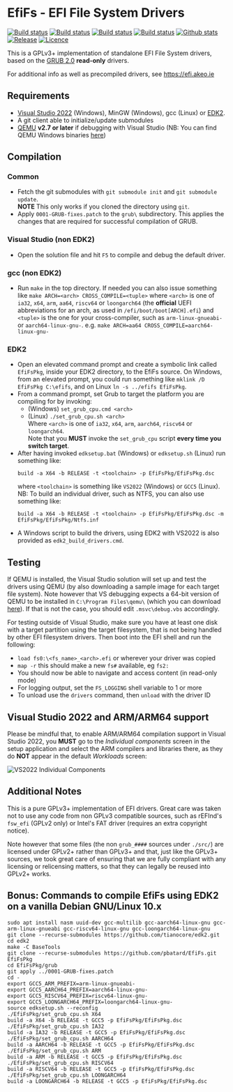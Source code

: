 EfiFs - EFI File System Drivers
===============================

[![Build status](https://img.shields.io/github/actions/workflow/status/pbatard/EfiFs/windows_msvc_gnu-efi.yml?style=flat-square&label=MSVC%20(gnu-efi))](https://github.com/pbatard/EfiFs/actions/workflows/windows_msvc_gnu-efi.yml)
[![Build status](https://img.shields.io/github/actions/workflow/status/pbatard/EfiFs/windows_msvc_edk2.yml?style=flat-square&label=MSVC%20(EDK2))](https://github.com/pbatard/EfiFs/actions/workflows/windows_msvc_edk2.yml)
[![Build status](https://img.shields.io/github/actions/workflow/status/pbatard/EfiFs/linux_gcc_gnu-efi.yml?style=flat-square&label=gcc%20(gnu-efi))](https://github.com/pbatard/EfiFs/actions/workflows/linux_gcc_gnu-efi.yml)
[![Build status](https://img.shields.io/github/actions/workflow/status/pbatard/EfiFs/linux_gcc_edk2.yml?style=flat-square&label=gcc%20(EDK2))](https://github.com/pbatard/EfiFs/actions/workflows/linux_gcc_edk2.yml)
[![Github stats](https://img.shields.io/github/downloads/pbatard/EfiFs/total.svg?label=Downloads&style=flat-square)](https://github.com/pbatard/EfiFs/releases)  
[![Release](https://img.shields.io/github/release-pre/pbatard/EfiFs.svg?label=Latest%20Release&style=flat-square)](https://github.com/pbatard/EfiFs/releases)
[![Licence](https://img.shields.io/badge/license-GPLv3-blue.svg?label=License&style=flat-square)](https://www.gnu.org/licenses/gpl-3.0.en.html)

This is a GPLv3+ implementation of standalone EFI File System drivers, based on
the [GRUB 2.0](http://www.gnu.org/software/grub/) __read-only__ drivers.

For additional info as well as precompiled drivers, see https://efi.akeo.ie

## Requirements

* [Visual Studio 2022](https://www.visualstudio.com/vs/community/) (Windows),
  MinGW (Windows), gcc (Linux) or [EDK2](https://github.com/tianocore/edk2).
* A git client able to initialize/update submodules
* [QEMU](https://www.qemu.org) __v2.7 or later__ if debugging with Visual Studio
  (NB: You can find QEMU Windows binaries [here](https://qemu.weilnetz.de/w64/))

## Compilation

### Common

* Fetch the git submodules with `git submodule init` and `git submodule update`.  
  __NOTE__ This only works if you cloned the directory using `git`.
* Apply `0001-GRUB-fixes.patch` to the `grub\` subdirectory. This applies the
  changes that are required for successful compilation of GRUB.

### Visual Studio (non EDK2)

* Open the solution file and hit `F5` to compile and debug the default driver.

### gcc (non EDK2)

* Run `make` in the top directory. If needed you can also issue something like
  `make ARCH=<arch> CROSS_COMPILE=<tuple>` where `<arch>` is one of `ia32`,
  `x64`, `arm`, `aa64`, `riscv64` or `loongarch64` (the __official__ UEFI abbreviations
  for an arch, as used in `/efi/boot/boot[ARCH].efi`) and `<tuple>` is the one for your
  cross-compiler, such as `arm-linux-gnueabi-` or `aarch64-linux-gnu-`.
  e.g. `make ARCH=aa64 CROSS_COMPILE=aarch64-linux-gnu-`

### EDK2

* Open an elevated command prompt and create a symbolic link called `EfiFsPkg`,
  inside your EDK2 directory, to the EfiFs source. On Windows, from an elevated
  prompt, you could run something like `mklink /D EfiFsPkg C:\efifs`, and on
  Linux `ln -s ../efifs EfiFsPkg`.
* From a command prompt, set Grub to target the platform you are compiling for
  by invoking:
  * (Windows) `set_grub_cpu.cmd <arch>`
  * (Linux) `./set_grub_cpu.sh <arch>`  
  Where `<arch>` is one of `ia32`, `x64`, `arm`, `aarch64`, `riscv64` or `loongarch64`.  
  Note that you __MUST__ invoke the `set_grub_cpu` script __every time you
  switch target__.
* After having invoked `edksetup.bat` (Windows) or `edksetup.sh` (Linux) run
  something like:  
  ```
  build -a X64 -b RELEASE -t <toolchain> -p EfiFsPkg/EfiFsPkg.dsc
  ```  
  where `<toolchain>` is something like `VS2022` (Windows) or `GCC5` (Linux).  
  NB: To build an individual driver, such as NTFS, you can also use something
  like:  
  ```
  build -a X64 -b RELEASE -t <toolchain> -p EfiFsPkg/EfiFsPkg.dsc -m EfiFsPkg/EfiFsPkg/Ntfs.inf
  ```
* A Windows script to build the drivers, using EDK2 with VS2022 is also provided
  as `edk2_build_drivers.cmd`.

## Testing

If QEMU is installed, the Visual Studio solution will set up and test the
drivers using QEMU (by also downloading a sample image for each target file
system). Note however that VS debugging expects a 64-bit version of QEMU to be
installed in `C:\Program Files\qemu\` (which you can download [here](https://qemu.weilnetz.de/w64/)).
If that is not the case, you should edit `.msvc\debug.vbs` accordingly.

For testing outside of Visual Studio, make sure you have at least one disk with
a target partition using the target filesystem, that is not being handled by
other EFI filesystem drivers.
Then boot into the EFI shell and run the following:
* `load fs0:\<fs_name>_<arch>.efi` or wherever your driver was copied
* `map -r` this should make a new `fs#` available, eg `fs2:`
* You should now be able to navigate and access content (in read-only mode)
* For logging output, set the `FS_LOGGING` shell variable to 1 or more
* To unload use the `drivers` command, then `unload` with the driver ID

## Visual Studio 2022 and ARM/ARM64 support

Please be mindful that, to enable ARM/ARM64 compilation support in Visual
Studio 2022, you __MUST__ go to the _Individual components_ screen in the setup
application and select the ARM compilers and libraries there, as they do __NOT__
appear in the default _Workloads_ screen:

![VS2022 Individual Components](https://files.akeo.ie/pics/VS2019_Individual_Components.png)

## Additional Notes

This is a pure GPLv3+ implementation of EFI drivers. Great care was taken not to
use any code from non GPLv3 compatible sources, such as rEFInd's `fsw_efi`
(GPLv2 only) or Intel's FAT driver (requires an extra copyright notice).

Note however that some files (the non `grub_####` sources under `./src/`) are
licensed under GPLv2+ rather than GPLv3+ and that, just like the GPLv3+ sources,
we took great care of ensuring that we are fully compliant with any licensing
or relicensing matters, so that they can legally be reused into GPLv2+ works.

## Bonus: Commands to compile EfiFs using EDK2 on a vanilla Debian GNU/Linux 10.x

```
sudo apt install nasm uuid-dev gcc-multilib gcc-aarch64-linux-gnu gcc-arm-linux-gnueabi gcc-riscv64-linux-gnu gcc-loongarch64-linux-gnu
git clone --recurse-submodules https://github.com/tianocore/edk2.git
cd edk2
make -C BaseTools
git clone --recurse-submodules https://github.com/pbatard/EfiFs.git EfiFsPkg
cd EfiFsPkg/grub
git apply ../0001-GRUB-fixes.patch
cd -
export GCC5_ARM_PREFIX=arm-linux-gnueabi-
export GCC5_AARCH64_PREFIX=aarch64-linux-gnu-
export GCC5_RISCV64_PREFIX=riscv64-linux-gnu-
export GCC5_LOONGARCH64_PREFIX=loongarch64-linux-gnu-
source edksetup.sh --reconfig
./EfiFsPkg/set_grub_cpu.sh X64
build -a X64 -b RELEASE -t GCC5 -p EfiFsPkg/EfiFsPkg.dsc
./EfiFsPkg/set_grub_cpu.sh IA32
build -a IA32 -b RELEASE -t GCC5 -p EfiFsPkg/EfiFsPkg.dsc
./EfiFsPkg/set_grub_cpu.sh AARCH64
build -a AARCH64 -b RELEASE -t GCC5 -p EfiFsPkg/EfiFsPkg.dsc
./EfiFsPkg/set_grub_cpu.sh ARM
build -a ARM -b RELEASE -t GCC5 -p EfiFsPkg/EfiFsPkg.dsc
./EfiFsPkg/set_grub_cpu.sh RISCV64
build -a RISCV64 -b RELEASE -t GCC5 -p EfiFsPkg/EfiFsPkg.dsc
./EfiFsPkg/set_grub_cpu.sh LOONGARCH64
build -a LOONGARCH64 -b RELEASE -t GCC5 -p EfiFsPkg/EfiFsPkg.dsc
```
